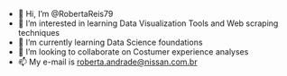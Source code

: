 - 👋 Hi, I’m @RobertaReis79
- 👀 I’m interested in learning Data Visualization Tools and Web scraping techniques 
- 🌱 I’m currently learning Data Science foundations
- 💞️ I’m looking to collaborate on Costumer experience analyses 
- 📫 My e-mail is roberta.andrade@nissan.com.br
